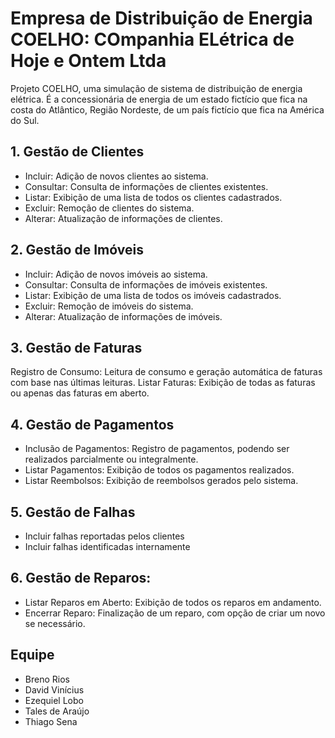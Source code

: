 # Empresa de Distribuição de Energia COELHO: COmpanhia ELétrica de Hoje e Ontem Ltda

Projeto COELHO, uma simulação de sistema de distribuição de energia elétrica.
É a concessionária de energia de um estado fictício que fica na costa do Atlântico, Região Nordeste, de um país fictício que fica na América do Sul.

## 1. Gestão de Clientes
* Incluir: Adição de novos clientes ao sistema.
* Consultar: Consulta de informações de clientes existentes.
* Listar: Exibição de uma lista de todos os clientes cadastrados.
* Excluir: Remoção de clientes do sistema.
* Alterar: Atualização de informações de clientes.

## 2. Gestão de Imóveis
* Incluir: Adição de novos imóveis ao sistema.
* Consultar: Consulta de informações de imóveis existentes.
* Listar: Exibição de uma lista de todos os imóveis cadastrados.
* Excluir: Remoção de imóveis do sistema.
* Alterar: Atualização de informações de imóveis.

## 3. Gestão de Faturas

Registro de Consumo: Leitura de consumo e geração automática de faturas com base nas últimas leituras.
Listar Faturas: Exibição de todas as faturas ou apenas das faturas em aberto.

## 4. Gestão de Pagamentos

* Inclusão de Pagamentos: Registro de pagamentos, podendo ser realizados parcialmente ou integralmente.
* Listar Pagamentos: Exibição de todos os pagamentos realizados.
* Listar Reembolsos: Exibição de reembolsos gerados pelo sistema.

## 5. Gestão de Falhas

* Incluir falhas reportadas pelos clientes
* Incluir falhas identificadas internamente

## 6. Gestão de Reparos:

* Listar Reparos em Aberto: Exibição de todos os reparos em andamento.
* Encerrar Reparo: Finalização de um reparo, com opção de criar um novo se necessário.

## Equipe

* Breno Rios
* David Vinícius
* Ezequiel Lobo
* Tales de Araújo
* Thiago Sena